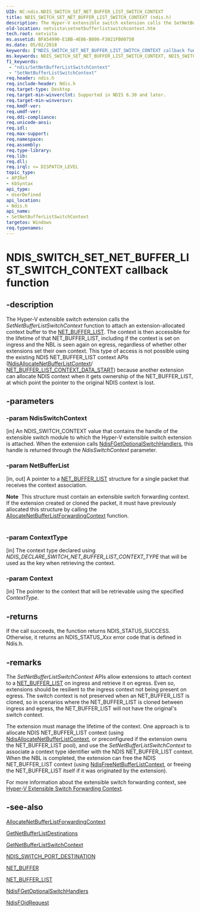 ```yaml
---
UID: NC:ndis.NDIS_SWITCH_SET_NET_BUFFER_LIST_SWITCH_CONTEXT
title: NDIS_SWITCH_SET_NET_BUFFER_LIST_SWITCH_CONTEXT (ndis.h)
description: The Hyper-V extensible switch extension calls the SetNetBufferListSwitchContext function to attach an extension-allocated context buffer to the NET_BUFFER_LIST.
old-location: netvista\setnetbufferlistswitchcontext.htm
tech.root: netvista
ms.assetid: BFA54990-E1BB-4E86-B806-F3021FB0075B
ms.date: 05/02/2018
keywords: ["NDIS_SWITCH_SET_NET_BUFFER_LIST_SWITCH_CONTEXT callback function"]
ms.keywords: NDIS_SWITCH_SET_NET_BUFFER_LIST_SWITCH_CONTEXT, NDIS_SWITCH_SET_NET_BUFFER_LIST_SWITCH_CONTEXT callback, SetNetBufferListSwitchContext, SetNetBufferListSwitchContext callback function [Network Drivers Starting with Windows Vista], ndis/SetNetBufferListSwitchContext, netvista.setnetbufferlistswitchcontext
f1_keywords:
 - "ndis/SetNetBufferListSwitchContext"
 - "SetNetBufferListSwitchContext"
req.header: ndis.h
req.include-header: Ndis.h
req.target-type: Desktop
req.target-min-winverclnt: Supported in NDIS 6.30 and later.
req.target-min-winversvr: 
req.kmdf-ver: 
req.umdf-ver: 
req.ddi-compliance: 
req.unicode-ansi: 
req.idl: 
req.max-support: 
req.namespace: 
req.assembly: 
req.type-library: 
req.lib: 
req.dll: 
req.irql: <= DISPATCH_LEVEL
topic_type:
- APIRef
- kbSyntax
api_type:
- UserDefined
api_location:
- Ndis.h
api_name:
- SetNetBufferListSwitchContext
targetos: Windows
req.typenames: 
---
```


# NDIS_SWITCH_SET_NET_BUFFER_LIST_SWITCH_CONTEXT callback function


## -description


The Hyper-V extensible switch extension calls the <i>SetNetBufferListSwitchContext</i> function to attach an extension-allocated context buffer to the <a href="https://docs.microsoft.com/windows-hardware/drivers/ddi/ndis/ns-ndis-_net_buffer_list">NET_BUFFER_LIST</a>. The context is then accessible for the lifetime of that NET_BUFFER_LIST, including if the context is set on ingress and the NBL is seen again on egress, regardless of whether other extensions set their own context. This type of access is not possible using the existing NDIS NET_BUFFER_LIST context APIs (<a href="https://docs.microsoft.com/windows-hardware/drivers/ddi/ndis/nf-ndis-ndisallocatenetbufferlistcontext">NdisAllocateNetBufferListContext</a>/ <a href="https://docs.microsoft.com/windows-hardware/drivers/network/net-buffer-list-context-data-start">NET_BUFFER_LIST_CONTEXT_DATA_START</a>) because another extension can allocate NDIS context when it gets ownership of the NET_BUFFER_LIST, at which point the pointer to the original NDIS context is lost. 


## -parameters




### -param NdisSwitchContext 
[in]
An NDIS_SWITCH_CONTEXT value that contains the handle of the extensible switch module to which the Hyper-V extensible switch extension is attached. When the extension calls <a href="https://docs.microsoft.com/windows-hardware/drivers/ddi/ndis/nf-ndis-ndisfgetoptionalswitchhandlers">NdisFGetOptionalSwitchHandlers</a>, this handle is returned through the <i>NdisSwitchContext</i> parameter.


### -param NetBufferList 
[in, out]
A pointer to a <a href="https://docs.microsoft.com/windows-hardware/drivers/ddi/ndis/ns-ndis-_net_buffer_list">NET_BUFFER_LIST</a> structure for a single packet that receives the context association.

<div class="alert"><b>Note</b>  This structure must contain an extensible switch forwarding context. If the extension created or cloned the packet, it must have previously allocated this structure by calling the <a href="https://docs.microsoft.com/windows-hardware/drivers/ddi/ndis/nc-ndis-ndis_switch_allocate_net_buffer_list_forwarding_context">AllocateNetBufferListForwardingContext</a> function.</div>
<div> </div>

### -param ContextType 
[in]
The context type declared using <i>NDIS_DECLARE_SWITCH_NET_BUFFER_LIST_CONTEXT_TYPE</i> that will be used as the key when retrieving the context.


### -param Context 
[in]
The pointer to the context that will be retrievable using the specified <i>ContextType</i>.


## -returns



If the call succeeds, the function returns NDIS_STATUS_SUCCESS. Otherwise, it returns an NDIS_STATUS_<i>Xxx</i> error code that is defined in Ndis.h.






## -remarks



The <i>SetNetBufferListSwitchContext</i> APIs allow extensions to attach context to a <a href="https://docs.microsoft.com/windows-hardware/drivers/ddi/ndis/ns-ndis-_net_buffer_list">NET_BUFFER_LIST</a> on ingress and retrieve it on egress. Even so, extensions should be resilient to the ingress context not being present on egress. The switch context is not preserved when an NET_BUFFER_LIST is cloned, so in scenarios where the NET_BUFFER_LIST is cloned between ingress and egress, the NET_BUFFER_LIST will not have the original's switch context. 

The extension must manage the lifetime of the context. One approach is to allocate NDIS NET_BUFFER_LIST context (using <a href="https://docs.microsoft.com/windows-hardware/drivers/ddi/ndis/nf-ndis-ndisallocatenetbufferlistcontext">NdisAllocateNetBufferListContext</a>, or preconfigured if the extension owns the NET_BUFFER_LIST pool), and use the <i>SetNetBufferListSwitchContext</i> to associate a context type identifier with the NDIS NET_BUFFER_LIST context. When the NBL is completed, the extension can free the NDIS NET_BUFFER_LIST context (using <a href="https://docs.microsoft.com/windows-hardware/drivers/ddi/ndis/nf-ndis-ndisfreenetbufferlistcontext">NdisFreeNetBufferListContext</a>, or freeing the NET_BUFFER_LIST itself if it was originated by the extension).

For more information about the extensible switch forwarding context, see <a href="https://docs.microsoft.com/windows-hardware/drivers/network/hyper-v-extensible-switch-forwarding-context">Hyper-V Extensible Switch Forwarding Context</a>.




## -see-also




<b></b>



<a href="https://docs.microsoft.com/windows-hardware/drivers/ddi/ndis/nc-ndis-ndis_switch_allocate_net_buffer_list_forwarding_context">AllocateNetBufferListForwardingContext</a>



<a href="https://docs.microsoft.com/windows-hardware/drivers/ddi/ndis/nc-ndis-ndis_switch_get_net_buffer_list_destinations">GetNetBufferListDestinations</a>



<a href="https://docs.microsoft.com/windows-hardware/drivers/ddi/ndis/nc-ndis-ndis_switch_get_net_buffer_list_switch_context">GetNetBufferListSwitchContext</a>



<a href="https://docs.microsoft.com/windows-hardware/drivers/ddi/ndis/ns-ndis-_ndis_switch_port_destination">NDIS_SWITCH_PORT_DESTINATION</a>



<a href="https://docs.microsoft.com/windows-hardware/drivers/ddi/ndis/ns-ndis-_net_buffer">NET_BUFFER</a>



<a href="https://docs.microsoft.com/windows-hardware/drivers/ddi/ndis/ns-ndis-_net_buffer_list">NET_BUFFER_LIST</a>



<a href="https://docs.microsoft.com/windows-hardware/drivers/ddi/ndis/nf-ndis-ndisfgetoptionalswitchhandlers">NdisFGetOptionalSwitchHandlers</a>



<a href="https://docs.microsoft.com/windows-hardware/drivers/ddi/ndis/nf-ndis-ndisfoidrequest">NdisFOidRequest</a>
 

 

